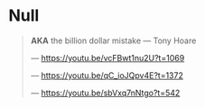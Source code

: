 # Null

> **AKA** the billion dollar mistake &mdash; Tony Hoare
>
> &mdash; <https://youtu.be/vcFBwt1nu2U?t=1069>
>
> &mdash; <https://youtu.be/qC_ioJQpv4E?t=1372>
>
> &mdash; <https://youtu.be/sbVxq7nNtgo?t=542>
